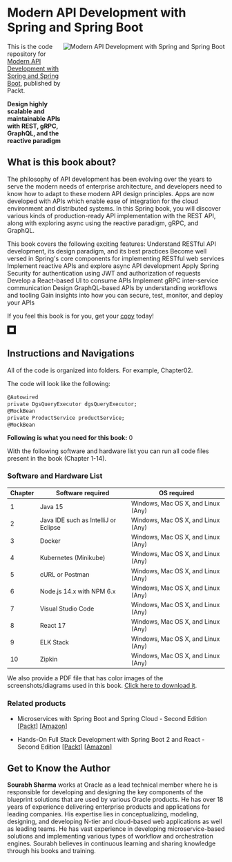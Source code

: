 # Modern API Development with Spring and Spring Boot

<a href="https://www.packtpub.com/web-development/modern-api-development-with-spring-and-spring-boot?utm_source=github&utm_medium=repository&utm_campaign=9781800562479"><img src="https://static.packt-cdn.com/products/9781800562479/cover/smaller" alt="Modern API Development with Spring and Spring Boot" height="256px" align="right"></a>

This is the code repository for [Modern API Development with Spring and Spring Boot](https://www.packtpub.com/web-development/modern-api-development-with-spring-and-spring-boot?utm_source=github&utm_medium=repository&utm_campaign=9781800562479), published by Packt.

**Design highly scalable and maintainable APIs with REST, gRPC, GraphQL, and the reactive paradigm**

## What is this book about?
The philosophy of API development has been evolving over the years to serve the modern needs of enterprise architecture, and developers need to know how to adapt to these modern API design principles. Apps are now developed with APIs which enable ease of integration for the cloud environment and distributed systems. In this Spring book, you will discover various kinds of production-ready API implementation with the REST API, along with exploring async using the reactive paradigm, gRPC, and GraphQL. 

This book covers the following exciting features:
Understand RESTful API development, its design paradigm, and its best practices
Become well versed in Spring's core components for implementing RESTful web services
Implement reactive APIs and explore async API development
Apply Spring Security for authentication using JWT and authorization of requests
Develop a React-based UI to consume APIs
Implement gRPC inter-service communication
Design GraphQL-based APIs by understanding workflows and tooling
Gain insights into how you can secure, test, monitor, and deploy your APIs

If you feel this book is for you, get your [copy](https://www.amazon.com/dp/1800562470) today!

<a href="https://www.packtpub.com/?utm_source=github&utm_medium=banner&utm_campaign=GitHubBanner"><img src="https://raw.githubusercontent.com/PacktPublishing/GitHub/master/GitHub.png" 
alt="https://www.packtpub.com/" border="5" /></a>

## Instructions and Navigations
All of the code is organized into folders. For example, Chapter02.

The code will look like the following:
```
@Autowired
private DgsQueryExecutor dgsQueryExecutor;
@MockBean
private ProductService productService;
@MockBean
```

**Following is what you need for this book:**
0

With the following software and hardware list you can run all code files present in the book (Chapter 1-14).
### Software and Hardware List
| Chapter | Software required | OS required |
| -------- | ------------------------------------ | ----------------------------------- |
| 1  | Java 15 | Windows, Mac OS X, and Linux (Any) |
| 2 | Java IDE such as IntelliJ or Eclipse | Windows, Mac OS X, and Linux (Any) |
| 3 | Docker | Windows, Mac OS X, and Linux (Any) |
| 4 | Kubernetes (Minikube) | Windows, Mac OS X, and Linux (Any) |
| 5 | cURL or Postman | Windows, Mac OS X, and Linux (Any) |
| 6 | Node.js 14.x with NPM 6.x | Windows, Mac OS X, and Linux (Any) |
| 7 | Visual Studio Code | Windows, Mac OS X, and Linux (Any) |
| 8 | React 17 | Windows, Mac OS X, and Linux (Any) |
| 9 | ELK Stack | Windows, Mac OS X, and Linux (Any) |
| 10 | Zipkin | Windows, Mac OS X, and Linux (Any) |

We also provide a PDF file that has color images of the screenshots/diagrams used in this book. [Click here to download it](https://static.packt-cdn.com/downloads/9781800562479_ColorImages.pdf).

### Related products
* Microservices with Spring Boot and Spring Cloud - Second Edition [[Packt]](https://www.packtpub.com/product/microservices-with-spring-boot-and-spring-cloud-second-edition/9781801072977?utm_source=github&utm_medium=repository&utm_campaign=9781801072977) [[Amazon]](https://www.amazon.com/dp/B094DMGZ6T)

* Hands-On Full Stack Development with Spring Boot 2 and React - Second Edition [[Packt]](https://www.packtpub.com/product/hands-on-full-stack-development-with-spring-boot-2-and-react-second-edition/9781838822361?utm_source=github&utm_medium=repository&utm_campaign=9781838822361) [[Amazon]](https://www.amazon.com/dp/B07S6F7YL3)

## Get to Know the Author
**Sourabh Sharma** works at Oracle as a lead technical member where he is responsible for developing and designing the key components of the blueprint solutions that are used by various Oracle products. He has over 18 years of experience delivering enterprise products and applications for leading companies. His expertise lies in conceptualizing, modeling, designing, and developing N-tier and cloud-based web applications as well as leading teams. He has vast experience in developing microservice-based solutions and implementing various types of workflow and orchestration engines. Sourabh believes in continuous learning and sharing knowledge through his books and training.

